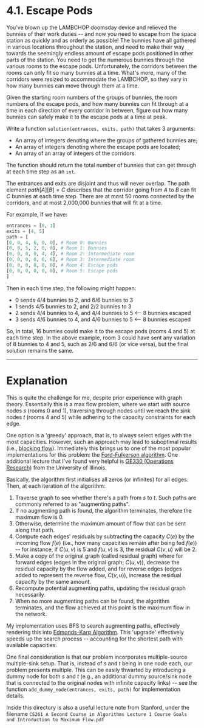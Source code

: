 # 4.1. Escape Pods

You've blown up the LAMBCHOP doomsday device and relieved the bunnies of their work duries -- and now you need to escape from the space station as quickly and as orderly as possible! The bunnies have all gathered in various locations throughout the station, and need to make their way towards the seemingly endless amount of escape pods positioned in other parts of the station. You need to get the numerous bunnies through the various rooms to the escape pods. Unfortunately, the corridors between the rooms can only fit so many bunnies at a time. What's more, many of the corridors were resized to accommodate the LAMBCHOP, so they vary in how many bunnies can move through them at a time.

Given the starting room numbers of the groups of bunnies, the room numbers of the escape pods, and how many bunnies can fit through at a time in each direction of every corridor in between, figure out how many bunnies can safely make it to the escape pods at a time at peak.

Write a function `solution(entrances, exits, path)` that takes 3 arguments:

* An array of integers denoting where the groups of gathered bunnies are;
* An array of integers denoting where the escape pods are located;
* An array of an array of integers of the corridors.

The function should return the total number of bunnies that can get through at each time step as an `int`. 

The entrances and exits are disjoint and thus will never overlap. The path element $path[A][B] = C$ describes that the corridor going from $A$ to $B$ can fit $C$ bunnies at each time step. There are at most 50 rooms connected by the corridors, and at most 2,000,000 bunnies that will fit at a time.

For example, if we have:
```py
entrances = [0, 1]
exits = [4, 5]
path = [
[0, 0, 4, 6, 0, 0], # Room 0: Bunnies
[0, 0, 5, 2, 0, 0], # Room 1: Bunnies
[0, 0, 0, 0, 4, 4], # Room 2: Intermediate room
[0, 0, 0, 0, 6, 6], # Room 3: Intermediate room
[0, 0, 0, 0, 0, 0], # Room 4: Escape pods
[0, 0, 0, 0, 0, 0], # Room 5: Escape pods
]
```

Then in each time step, the following might happen:
* 0 sends 4/4 bunnies to 2, and 6/6 bunnies to 3
* 1 sends 4/5 bunnies to 2, and 2/2 bunnies to 3
* 2 sends 4/4 bunnies to 4, and 4/4 bunnies to 5 <-- 8 bunnies escaped
* 3 sends 4/6 bunnies to 4, and 4/6 bunnies to 5 <-- 8 bunnies escaped

So, in total, 16 bunnies could make it to the escape pods (rooms 4 and 5) at each time step. In the above example, room 3 could have sent any variation of 8 bunnies to 4 and 5, such as 2/6 and 6/6 (or vice versa), but the final solution remains the same.

---

# Explanation
This is quite the challenge for me, despite prior experience with graph theory. Essentially this is a max flow problem, where we start with source nodes $s$ (rooms 0 and 1), traversing through nodes until we reach the sink nodes $t$ (rooms 4 and 5) while adhering to the capacity constraints for each edge. 

One option is a 'greedy' approach, that is, to always select edges with the most capacities. However, such an approach may lead to suboptimal results (i.e., [blocking flow](https://courses.csail.mit.edu/6.854/16/Notes/n10-blocking_flows.html)). Immediately this brings us to one of the most popular implementations for this problem: the [Ford-Fulkerson algorithm](https://doi.org/10.4153%2FCJM-1956-045-5). One additional lecture that I've found very helpful is [GE330 (Operations Research)](http://www.ifp.illinois.edu/~angelia/ge330fall09_maxflowl20.pdf) from the University of Illinois.

Basically, the algorithm first initialises all zeros (or infinites) for all edges. Then, at each iteration of the algorithm:
1. Traverse graph to see whether there's a path from $s$ to $t$. Such paths are commonly referred to as "augmenting paths".
2. If no augmenting path is found, the algorithm terminates, therefore the maximum flow is 0.
3. Otherwise, determine the maximum amount of flow that can be sent along that path. 
4. Compute each edges' residuals by subtracting the capacity $C(e)$ by the incoming flow $f(e)$ (i.e., how many capacities remain after being fed $f(e)$) -- for instance, if $C(u,v)$ is $5$ and $f(u,v)$ is $3$, the residual $C(v,u)$ will be $2$.
5. Make a copy of the original graph (called residual graph) where for forward edges (edges in the original graph; $C(u,v)$), decrease the residual capacity by the flow added, and for reverse edges (edges added to represent the reverse flow, $C(v,u)$), increase the residual capacity by the same amount. 
6. Recompute potential augmenting paths, updating the residual graph necessarily.
7. When no more augmenting paths can be found, the algorithm terminates, and the flow achieved at this point is the maximum flow in the network.

My implementation uses BFS to search augmenting paths, effectively rendering this into [Edmonds-Karp Algorithm](https://dl.acm.org/doi/10.1145/321694.321699). This 'upgrade' effectively speeds up the search process -- accounting for the shortest path with available capacities. 

One final consideration is that our problem incorporates multiple-source multiple-sink setup. That is, instead of $s$ and $t$ being in one node each, our problem presents multiple. This can be easily thwarted by introducing a dummy node for both $s$ and $t$ (e.g., an additional dummy source/sink node that is connected to the original nodes with infinite capacity links) -- see the function `add_dummy_node(entrances, exits, path)` for implementation details.

Inside this directory is also a useful lecture note from Stanford, under the filename `CS261 A Second Course in Algorithms Lecture 1 Course Goals and Introduction to Maximum Flow.pdf`